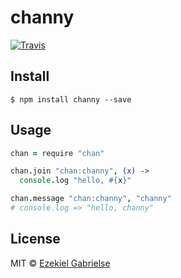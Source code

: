 # channy
[![Travis](https://img.shields.io/travis/ezekg/channy.svg?style=flat-square)](https://travis-ci.org/ezekg/channy)

## Install

```
$ npm install channy --save
```

## Usage
```coffee
chan = require "chan"

chan.join "chan:channy", (x) ->
  console.log "hello, #{x}"

chan.message "chan:channy", "channy"
# console.log => "hello, channy"
```

## License
MIT © [Ezekiel Gabrielse](https://github.com/ezekg)
